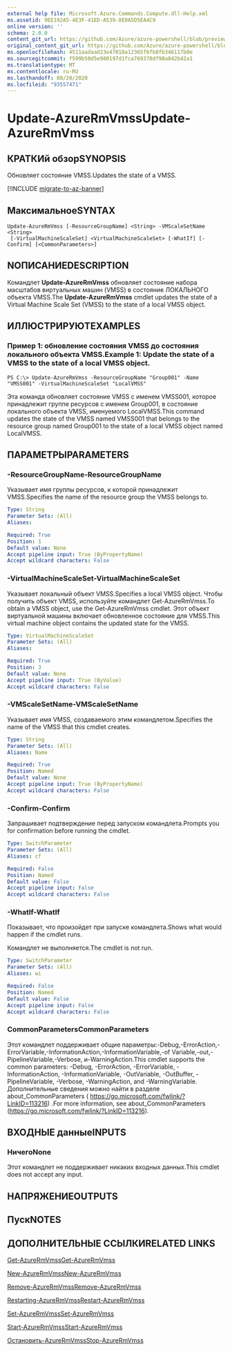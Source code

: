 ```yaml
---
external help file: Microsoft.Azure.Commands.Compute.dll-Help.xml
ms.assetid: 9EE192A5-4E3F-41ED-A539-8E0A5D5EA4C9
online version: ''
schema: 2.0.0
content_git_url: https://github.com/Azure/azure-powershell/blob/preview/src/ResourceManager/Compute/Stack/Commands.Compute/help/Update-AzureRmVmss.md
original_content_git_url: https://github.com/Azure/azure-powershell/blob/preview/src/ResourceManager/Compute/Stack/Commands.Compute/help/Update-AzureRmVmss.md
ms.openlocfilehash: 4511aadaad23e47018a12365f6fb8fb346117b0e
ms.sourcegitcommit: f599b50d5e980197d1fca769378df90a842b42a1
ms.translationtype: MT
ms.contentlocale: ru-RU
ms.lasthandoff: 08/20/2020
ms.locfileid: "93557471"
---
```

# <span data-ttu-id="4e7da-101">Update-AzureRmVmss</span><span class="sxs-lookup"><span data-stu-id="4e7da-101">Update-AzureRmVmss</span></span>

## <span data-ttu-id="4e7da-102">КРАТКИй обзор</span><span class="sxs-lookup"><span data-stu-id="4e7da-102">SYNOPSIS</span></span>
<span data-ttu-id="4e7da-103">Обновляет состояние VMSS.</span><span class="sxs-lookup"><span data-stu-id="4e7da-103">Updates the state of a VMSS.</span></span>

[!INCLUDE [migrate-to-az-banner](../../includes/migrate-to-az-banner.md)]

## <span data-ttu-id="4e7da-104">Максимальное</span><span class="sxs-lookup"><span data-stu-id="4e7da-104">SYNTAX</span></span>

```
Update-AzureRmVmss [-ResourceGroupName] <String> -VMScaleSetName <String>
 [-VirtualMachineScaleSet] <VirtualMachineScaleSet> [-WhatIf] [-Confirm] [<CommonParameters>]
```

## <span data-ttu-id="4e7da-105">NОПИСАНИЕ</span><span class="sxs-lookup"><span data-stu-id="4e7da-105">DESCRIPTION</span></span>
<span data-ttu-id="4e7da-106">Командлет **Update-AzureRmVmss** обновляет состояние набора масштабов виртуальных машин (VMSS) в состояние ЛОКАЛЬНОГО объекта VMSS.</span><span class="sxs-lookup"><span data-stu-id="4e7da-106">The **Update-AzureRmVmss** cmdlet updates the state of a Virtual Machine Scale Set (VMSS) to the state of a local VMSS object.</span></span>

## <span data-ttu-id="4e7da-107">ИЛЛЮСТРИРУЮТ</span><span class="sxs-lookup"><span data-stu-id="4e7da-107">EXAMPLES</span></span>

### <span data-ttu-id="4e7da-108">Пример 1: обновление состояния VMSS до состояния локального объекта VMSS.</span><span class="sxs-lookup"><span data-stu-id="4e7da-108">Example 1: Update the state of a VMSS to the state of a local VMSS object.</span></span>
```
PS C:\> Update-AzureRmVmss -ResourceGroupName "Group001" -Name "VMSS001" -VirtualMachineScaleSet "LocalVMSS"
```

<span data-ttu-id="4e7da-109">Эта команда обновляет состояние VMSS с именем VMSS001, которое принадлежит группе ресурсов с именем Group001, в состояние локального объекта VMSS, именуемого LocalVMSS.</span><span class="sxs-lookup"><span data-stu-id="4e7da-109">This command updates the state of the VMSS named VMSS001 that belongs to the resource group named Group001 to the state of a local VMSS object named LocalVMSS.</span></span>

## <span data-ttu-id="4e7da-110">ПАРАМЕТРЫ</span><span class="sxs-lookup"><span data-stu-id="4e7da-110">PARAMETERS</span></span>

### <span data-ttu-id="4e7da-111">-ResourceGroupName</span><span class="sxs-lookup"><span data-stu-id="4e7da-111">-ResourceGroupName</span></span>
<span data-ttu-id="4e7da-112">Указывает имя группы ресурсов, к которой принадлежит VMSS.</span><span class="sxs-lookup"><span data-stu-id="4e7da-112">Specifies the name of the resource group the VMSS belongs to.</span></span>

```yaml
Type: String
Parameter Sets: (All)
Aliases: 

Required: True
Position: 1
Default value: None
Accept pipeline input: True (ByPropertyName)
Accept wildcard characters: False
```

### <span data-ttu-id="4e7da-113">-VirtualMachineScaleSet</span><span class="sxs-lookup"><span data-stu-id="4e7da-113">-VirtualMachineScaleSet</span></span>
<span data-ttu-id="4e7da-114">Указывает локальный объект VMSS.</span><span class="sxs-lookup"><span data-stu-id="4e7da-114">Specifies a local VMSS object.</span></span>
<span data-ttu-id="4e7da-115">Чтобы получить объект VMSS, используйте командлет Get-AzureRmVmss.</span><span class="sxs-lookup"><span data-stu-id="4e7da-115">To obtain a VMSS object, use the Get-AzureRmVmss cmdlet.</span></span>
<span data-ttu-id="4e7da-116">Этот объект виртуальной машины включает обновленное состояние для VMSS.</span><span class="sxs-lookup"><span data-stu-id="4e7da-116">This virtual machine object contains the updated state for the VMSS.</span></span>

```yaml
Type: VirtualMachineScaleSet
Parameter Sets: (All)
Aliases: 

Required: True
Position: 3
Default value: None
Accept pipeline input: True (ByValue)
Accept wildcard characters: False
```

### <span data-ttu-id="4e7da-117">-VMScaleSetName</span><span class="sxs-lookup"><span data-stu-id="4e7da-117">-VMScaleSetName</span></span>
<span data-ttu-id="4e7da-118">Указывает имя VMSS, создаваемого этим командлетом.</span><span class="sxs-lookup"><span data-stu-id="4e7da-118">Specifies the name of the VMSS that this cmdlet creates.</span></span>

```yaml
Type: String
Parameter Sets: (All)
Aliases: Name

Required: True
Position: Named
Default value: None
Accept pipeline input: True (ByPropertyName)
Accept wildcard characters: False
```

### <span data-ttu-id="4e7da-119">-Confirm</span><span class="sxs-lookup"><span data-stu-id="4e7da-119">-Confirm</span></span>
<span data-ttu-id="4e7da-120">Запрашивает подтверждение перед запуском командлета.</span><span class="sxs-lookup"><span data-stu-id="4e7da-120">Prompts you for confirmation before running the cmdlet.</span></span>

```yaml
Type: SwitchParameter
Parameter Sets: (All)
Aliases: cf

Required: False
Position: Named
Default value: False
Accept pipeline input: False
Accept wildcard characters: False
```

### <span data-ttu-id="4e7da-121">-WhatIf</span><span class="sxs-lookup"><span data-stu-id="4e7da-121">-WhatIf</span></span>
<span data-ttu-id="4e7da-122">Показывает, что произойдет при запуске командлета.</span><span class="sxs-lookup"><span data-stu-id="4e7da-122">Shows what would happen if the cmdlet runs.</span></span>

<span data-ttu-id="4e7da-123">Командлет не выполняется.</span><span class="sxs-lookup"><span data-stu-id="4e7da-123">The cmdlet is not run.</span></span>

```yaml
Type: SwitchParameter
Parameter Sets: (All)
Aliases: wi

Required: False
Position: Named
Default value: False
Accept pipeline input: False
Accept wildcard characters: False
```

### <span data-ttu-id="4e7da-124">CommonParameters</span><span class="sxs-lookup"><span data-stu-id="4e7da-124">CommonParameters</span></span>
<span data-ttu-id="4e7da-125">Этот командлет поддерживает общие параметры:-Debug,-ErrorAction,-ErrorVariable,-InformationAction,-InformationVariable,-of Variable,-out,-PipelineVariable,-Verbose, и-WarningAction.</span><span class="sxs-lookup"><span data-stu-id="4e7da-125">This cmdlet supports the common parameters: -Debug, -ErrorAction, -ErrorVariable, -InformationAction, -InformationVariable, -OutVariable, -OutBuffer, -PipelineVariable, -Verbose, -WarningAction, and -WarningVariable.</span></span> <span data-ttu-id="4e7da-126">Дополнительные сведения можно найти в разделе about_CommonParameters ( https://go.microsoft.com/fwlink/?LinkID=113216) .</span><span class="sxs-lookup"><span data-stu-id="4e7da-126">For more information, see about_CommonParameters (https://go.microsoft.com/fwlink/?LinkID=113216).</span></span>

## <span data-ttu-id="4e7da-127">ВХОДНЫЕ данные</span><span class="sxs-lookup"><span data-stu-id="4e7da-127">INPUTS</span></span>

### <span data-ttu-id="4e7da-128">Ничего</span><span class="sxs-lookup"><span data-stu-id="4e7da-128">None</span></span>
<span data-ttu-id="4e7da-129">Этот командлет не поддерживает никаких входных данных.</span><span class="sxs-lookup"><span data-stu-id="4e7da-129">This cmdlet does not accept any input.</span></span>

## <span data-ttu-id="4e7da-130">НАПРЯЖЕНИЕ</span><span class="sxs-lookup"><span data-stu-id="4e7da-130">OUTPUTS</span></span>

## <span data-ttu-id="4e7da-131">Пуск</span><span class="sxs-lookup"><span data-stu-id="4e7da-131">NOTES</span></span>

## <span data-ttu-id="4e7da-132">ДОПОЛНИТЕЛЬНЫЕ ССЫЛКИ</span><span class="sxs-lookup"><span data-stu-id="4e7da-132">RELATED LINKS</span></span>

[<span data-ttu-id="4e7da-133">Get-AzureRmVmss</span><span class="sxs-lookup"><span data-stu-id="4e7da-133">Get-AzureRmVmss</span></span>](./Get-AzureRmVmss.md)

[<span data-ttu-id="4e7da-134">New-AzureRmVmss</span><span class="sxs-lookup"><span data-stu-id="4e7da-134">New-AzureRmVmss</span></span>](./New-AzureRmVmss.md)

[<span data-ttu-id="4e7da-135">Remove-AzureRmVmss</span><span class="sxs-lookup"><span data-stu-id="4e7da-135">Remove-AzureRmVmss</span></span>](./Remove-AzureRmVmss.md)

[<span data-ttu-id="4e7da-136">Restarting-AzureRmVmss</span><span class="sxs-lookup"><span data-stu-id="4e7da-136">Restart-AzureRmVmss</span></span>](./Restart-AzureRmVmss.md)

[<span data-ttu-id="4e7da-137">Set-AzureRmVmss</span><span class="sxs-lookup"><span data-stu-id="4e7da-137">Set-AzureRmVmss</span></span>](./Set-AzureRmVmss.md)

[<span data-ttu-id="4e7da-138">Start-AzureRmVmss</span><span class="sxs-lookup"><span data-stu-id="4e7da-138">Start-AzureRmVmss</span></span>](./Start-AzureRmVmss.md)

[<span data-ttu-id="4e7da-139">Остановить-AzureRmVmss</span><span class="sxs-lookup"><span data-stu-id="4e7da-139">Stop-AzureRmVmss</span></span>](./Stop-AzureRmVmss.md)


